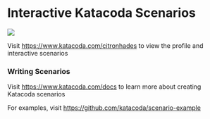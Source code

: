 # Interactive Katacoda Scenarios

[![](http://shields.katacoda.com/katacoda/citronhades/count.svg)](https://www.katacoda.com/citronhades "Get your profile on Katacoda.com")

Visit https://www.katacoda.com/citronhades to view the profile and interactive scenarios

### Writing Scenarios
Visit https://www.katacoda.com/docs to learn more about creating Katacoda scenarios

For examples, visit https://github.com/katacoda/scenario-example
